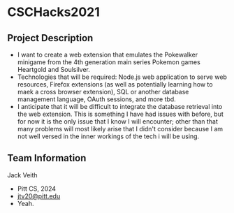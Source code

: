 # CSCHacks2021
## Project Description
- I want to create a web extension that emulates the Pokewalker minigame from the 4th generation main series Pokemon games Heartgold and Soulsilver.
- Technologies that will be required: Node.js web application to serve web resources, Firefox extensions (as well as potentially learning how to maek a cross browser extension), SQL or another database management language, OAuth sessions, and more tbd.
- I anticipate that it will be difficult to integrate the database retrieval into the web extension. This is something I have had issues with before, but for now it is the only issue that I know I will encounter; other than that many problems will most likely arise that I didn't consider because I am not well versed in the inner workings of the tech i will be using.

## Team Information
Jack Veith
- Pitt CS, 2024
- jtv20@pitt.edu
- Yeah.
